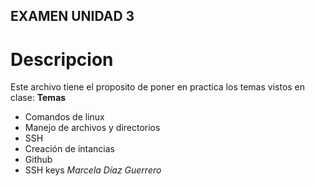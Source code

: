 ## EXAMEN UNIDAD 3

# Descripcion

Este archivo tiene el proposito de poner en practica los temas vistos en clase:
**Temas**
- Comandos de linux
- Manejo de archivos y directorios
- SSH
- Creación de intancias
- Github
- SSH keys
*Marcela Díaz Guerrero*

